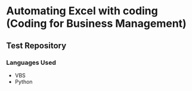 # Automating Excel with coding (Coding for Business Management)

## Test Repository

### Languages Used

- VBS
- Python
